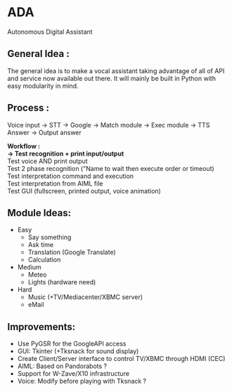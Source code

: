 ADA
===

Autonomous Digital Assistant

General Idea :
---
The general idea is to make a vocal assistant taking advantage of all of API and service now available out there.
It will mainly be built in Python with easy modularity in mind.

Process :
---
Voice input -> STT -> Google -> Match module -> Exec module -> TTS Answer -> Output answer

**Workflow :**<br/>
**-> Test recognition + print input/output** <br/>
Test voice AND print output <br/>
Test 2 phase recognition ("Name to wait then execute order or timeout)<br/>
Test interpretation command and execution <br/>
Test interpretation from AIML file <br/>
Test GUI (fullscreen, printed output, voice animation)

Module Ideas:
---
- Easy
  - Say something
  - Ask time
  - Translation (Google Translate)
  - Calculation <br/>
- Medium
  - Meteo
  - Lights (hardware need) <br/>
- Hard
  - Music (+TV/Mediacenter/XBMC server)
  - eMail <br/>

Improvements:
---
- Use PyGSR for the GoogleAPI access
- GUI: Tkinter (+Tksnack for sound display)
- Create Client/Server interface to control TV/XBMC through HDMI (CEC)
- AIML: Based on Pandorabots ?
- Support for W-Zave/X10 infrastructure
- Voice: Modify before playing with Tksnack ?
